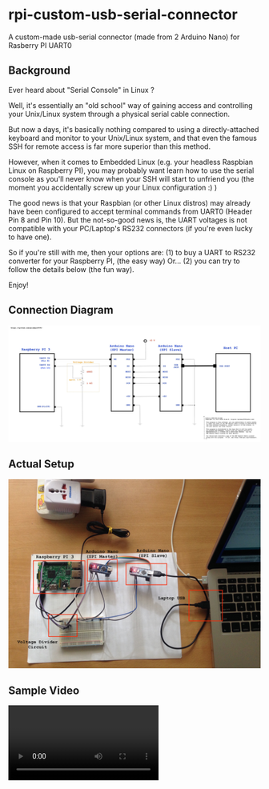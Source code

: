 # rpi-custom-usb-serial-connector
A custom-made usb-serial connector (made from 2 Arduino Nano) for Rasberry PI UART0

## Background

Ever heard about "Serial Console" in Linux ?

Well, it's essentially an "old school" way of gaining access and controlling your Unix/Linux system through a physical serial cable connection.

But now a days, it's basically nothing compared to using a directly-attached keyboard and monitor to your Unix/Linux system, and that even the famous SSH for remote access is far more superior than this method.

However, when it comes to Embedded Linux (e.g. your headless Raspbian Linux on Raspberry PI), you may probably want learn how to use the serial console as you'll never know when your SSH will start to unfriend you (the moment you accidentally screw up your Linux configuration :) )

The good news is that your Raspbian (or other Linux distros) may already have been configured to accept terminal commands from UART0 (Header Pin 8 and Pin 10). But the not-so-good news is, the UART voltages is not compatible with your PC/Laptop's RS232 connectors (if you're even lucky to have one).

So if you're still with me, then your options are:
(1) to buy a UART to RS232 converter for your Raspberry PI, (the easy way) Or...
(2) you can try to follow the details below (the fun way).

Enjoy!

## Connection Diagram
![alt tag](https://github.com/primeyo2004/rpi-custom-usb-serial-connector/blob/master/rpi-custom-usb-serial-connector-diagram.jpg)

## Actual Setup
![alt tag](https://github.com/primeyo2004/rpi-custom-usb-serial-connector/blob/master/rpi-custom-usb-serial-connector-setup.jpg)

## Sample Video
![sample video link](https://video-hkg3-1.xx.fbcdn.net/v/t43.1792-2/14432791_542854795922755_2011283148_n.mp4?efg=eyJybHIiOjE1MDAsInJsYSI6MTAyNCwidmVuY29kZV90YWciOiJzdmVfaGQifQ%3D%3D&rl=1500&vabr=215&oh=a62e6fae8ab257d8b28b309dea49061c&oe=57E05073)

